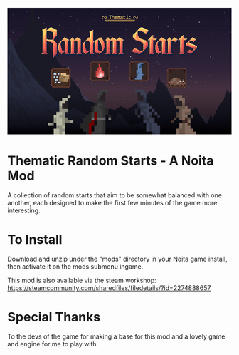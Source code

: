 ![mod splash screen](/workshop_preview_image.png)

# Thematic Random Starts - A Noita Mod
A collection of random starts that aim to be somewhat balanced with one another, each designed to make the first few minutes of the game more interesting.

# To Install
Download and unzip under the "mods" directory in your Noita game install, then activate it on the mods submenu ingame.

This mod is also available via the steam workshop: https://steamcommunity.com/sharedfiles/filedetails/?id=2274888657

# Special Thanks
To the devs of the game for making a base for this mod and a lovely game and engine for me to play with.
